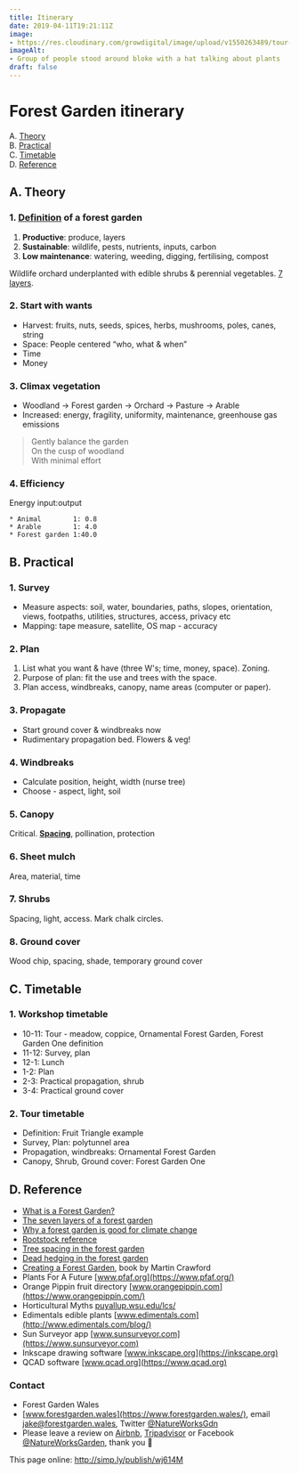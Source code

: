 ```yaml
---
title: Itinerary
date: 2019-04-11T19:21:11Z
image: 
- https://res.cloudinary.com/growdigital/image/upload/v1550263489/tour-42993811082-crop.jpg
imageAlt: 
- Group of people stood around bloke with a hat talking about plants
draft: false
---
```


# Forest Garden itinerary

A. [Theory](#theory)  
B. [Practical](#practical)  
C. [Timetable](#timetable)  
D. [Reference](#reference)

<a id="theory"></a>
## A. Theory

### 1. [Definition](https://www.forestgarden.wales/blog/what-is-a-forest-garden/) of a forest garden

1. **Productive**: produce, layers
2. **Sustainable**: wildlife, pests, nutrients, inputs, carbon
3. **Low maintenance**: watering, weeding, digging, fertilising, compost

Wildlife orchard underplanted with edible shrubs & perennial vegetables. [7 layers](https://www.forestgarden.wales/blog/seven-layers-forest-garden/).

### 2. Start with wants

* Harvest: fruits, nuts, seeds, spices, herbs, mushrooms, poles, canes, string
* Space: People centered “who, what & when”
* Time
* Money

### 3. Climax vegetation

* Woodland → Forest garden → Orchard → Pasture → Arable
* Increased: energy, fragility, uniformity, maintenance, greenhouse gas emissions

> Gently balance the garden  
> On the cusp of woodland  
> With minimal effort  

### 4. Efficiency

Energy input:output

```
* Animal        1: 0.8
* Arable        1: 4.0
* Forest garden 1:40.0
```
<!--BREAK-->
<a id="practical"></a>
## B. Practical

### 1. Survey

* Measure aspects: soil, water, boundaries, paths, slopes, orientation, views, footpaths, utilities, structures, access, privacy etc
* Mapping: tape measure, satellite, OS map - accuracy

### 2. Plan

1. List what you want & have (three W's; time, money, space). Zoning.
2. Purpose of plan: fit the use and trees with the space. 
3. Plan access, windbreaks, canopy, name areas (computer or paper).

### 3. Propagate

* Start ground cover & windbreaks now
* Rudimentary propagation bed. Flowers & veg!

### 4. Windbreaks

* Calculate position, height, width (nurse tree)
* Choose - aspect, light, soil

### 5. Canopy

Critical. **[Spacing](https://www.forestgarden.wales/blog/tree-spacing-forest-garden/)**, pollination, protection

### 6. Sheet mulch

Area, material, time

### 7. Shrubs

Spacing, light, access. Mark chalk circles.

### 8. Ground cover

Wood chip, spacing, shade, temporary ground cover

<!--BREAK-->
<a id="timetable"></a>
## C. Timetable

### 1. Workshop timetable

* 10-11: Tour - meadow, coppice, Ornamental Forest Garden, Forest Garden One definition
* 11-12: Survey, plan
* 12-1: Lunch
* 1-2: Plan
* 2-3: Practical propagation, shrub
* 3-4: Practical ground cover

### 2. Tour timetable

* Definition: Fruit Triangle example
* Survey, Plan: polytunnel area
* Propagation, windbreaks: Ornamental Forest Garden
* Canopy, Shrub, Ground cover: Forest Garden One

<a id="reference"></a>
## D. Reference

* [What is a Forest Garden?](https://www.forestgarden.wales/blog/what-is-a-forest-garden/)
* [The seven layers of a forest garden](https://www.forestgarden.wales/blog/seven-layers-forest-garden/)
* [Why a forest garden is good for climate change](https://www.forestgarden.wales/blog/forest-garden-good-for-climate-change/)
* [Rootstock reference](https://www.forestgarden.wales/blog/rootstock-reference/)
* [Tree spacing in the forest garden](https://www.forestgarden.wales/blog/tree-spacing-forest-garden/)
* [Dead hedging in the forest garden](https://www.forestgarden.wales/blog/dead-hedging-forest-garden/)
* [Creating a Forest Garden](https://www.agroforestry.co.uk/product/creating-a-forest-garden-2/), book by Martin Crawford
* Plants For A Future [www.pfaf.org](https://www.pfaf.org/)
* Orange Pippin fruit directory [www.orangepippin.com](https://www.orangepippin.com/)
* Horticultural Myths [puyallup.wsu.edu/lcs/](https://puyallup.wsu.edu/lcs/)
* Edimentals edible plants [www.edimentals.com](http://www.edimentals.com/blog/)
* Sun Surveyor app [www.sunsurveyor.com](https://www.sunsurveyor.com)
* Inkscape drawing software [www.inkscape.org](https://inkscape.org)
* QCAD software [www.qcad.org](https://www.qcad.org)

### Contact  

* Forest Garden Wales
* [www.forestgarden.wales](https://www.forestgarden.wales/), email <jake@forestgarden.wales>, Twitter [@NatureWorksGdn](https://twitter.com/NatureWorksGdn)
* Please leave a review on [Airbnb](https://www.airbnb.co.uk/users/show/233536194), [Tripadvisor](https://www.tripadvisor.co.uk/Attraction_Review-g580438-d13991813-Reviews-Forest_Garden_Wales-Newcastle_Emlyn_Carmarthenshire_Wales.html) or Facebook [@NatureWorksGarden](https://www.facebook.com/forestgardenwales/), thank you 🙂

This page online: <http://simp.ly/publish/wj614M>

